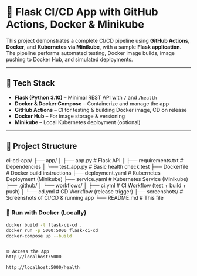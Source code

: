 # 🚀 Flask CI/CD App with GitHub Actions, Docker & Minikube

This project demonstrates a complete CI/CD pipeline using **GitHub Actions**, **Docker**, and **Kubernetes via Minikube**, with a sample **Flask application**.  
The pipeline performs automated testing, Docker image builds, image pushing to Docker Hub, and simulated deployments.

---

## 🧱 Tech Stack

- **Flask (Python 3.10)** – Minimal REST API with `/` and `/health`
- **Docker & Docker Compose** – Containerize and manage the app
- **GitHub Actions** – CI for testing & building Docker image, CD on release
- **Docker Hub** – For image storage & versioning
- **Minikube** – Local Kubernetes deployment (optional)

---

## 📁 Project Structure

ci-cd-app/
├── app/
│ ├── app.py # Flask API
│ ├── requirements.txt # Dependencies
│ └── test_app.py # Basic health check test
├── Dockerfile # Docker build instructions
├── deployment.yaml # Kubernetes Deployment (Minikube)
├── service.yaml # Kubernetes Service (Minikube)
├── .github/
│ └── workflows/
│ ├── ci.yml # CI Workflow (test + build + push)
│ └── cd.yml # CD Workflow (release trigger)
├── screenshots/ # Screenshots of CI/CD & running app
└── README.md # This file


### 🐳 Run with Docker (Locally)
```bash
docker build -t flask-ci-cd .
docker run -p 5000:5000 flask-ci-cd
docker-compose up --build


🌐 Access the App
http://localhost:5000

http://localhost:5000/health

